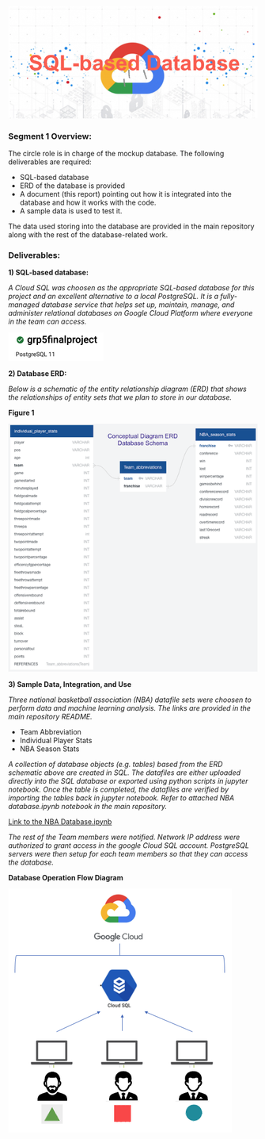 ![](./Pictures/pic1.png)

### Segment 1 Overview:

The circle role is in charge of the mockup database. The following deliverables are required:

- SQL-based database
- ERD of the database is provided
- A document (this report) pointing out how it is integrated into the database and how it works with the code.
- A sample data is used to test it. 

The data used storing into the database are provided in the main repository along with the rest of the database-related work.

### Deliverables:

**1) SQL-based database:** 

*A Cloud SQL was choosen as the appropriate SQL-based database for this project and an excellent alternative to a local PostgreSQL. It is a fully-managed database service that helps set up, maintain, manage, and administer relational databases on Google Cloud Platform where everyone in the team can access.* 

![](./Pictures/pic3.png)

**2) Database ERD:**

*Below is a schematic of the entity relationship diagram (ERD) that shows the relationships of entity sets that we plan to store in our database.*

**Figure 1**

![](./Pictures/pic2.png)

**3) Sample Data, Integration, and Use** 

*Three national basketball association (NBA) datafile sets were choosen to perform data and machine learning analysis. The links are provided in the main repository README.*

- Team Abbreviation
- Individual Player Stats
- NBA Season Stats

*A collection of database objects (e.g. tables) based from the ERD schematic above are created in SQL. The datafiles are either uploaded directly into the SQL database or exported using python scripts in jupyter notebook. Once the table is completed, the datafiles are verified by importing the tables back in jupyter notebook. Refer to attached NBA database.ipynb notebook in the main repository.* 

[Link to the NBA Database.ipynb](https://github.com/JmSambajon/group5-project/blob/main/NBA%20Database.ipynb)

*The rest of the Team members were notified. Network IP address were authorized to grant access in the google Cloud SQL account. PostgreSQL servers were then setup for each team members so that they can access the database.* 

**Database Operation Flow Diagram**

![](./Pictures/pic4.png)


